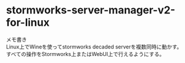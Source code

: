 # stormworks-server-manager-v2-for-linux
メモ書き  
Linux上でWineを使ってstormworks decaded serverを複数同時に動かす。  
すべての操作をStormworks上またはWebUI上で行えるようにする。 
